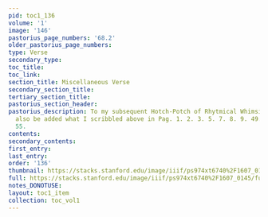 ```yaml
---
pid: toc1_136
volume: '1'
image: '146'
pastorius_page_numbers: '68.2'
older_pastorius_page_numbers: 
type: Verse
secondary_type: 
toc_title: 
toc_link: 
section_title: Miscellaneous Verse
secondary_section_title: 
tertiary_section_title: 
pastorius_section_header: 
pastorius_description: To my subsequent Hotch-Potch of Rhytmical Whimsies there may
  also be added what I scribbled above in Pag. 1. 2. 3. 5. 7. 8. 9. 49. 50. 51. 54.
  55.
contents: 
secondary_contents: 
first_entry: 
last_entry: 
order: '136'
thumbnail: https://stacks.stanford.edu/image/iiif/ps974xt6740%2F1607_0145/full/100,/0/default.jpg
full: https://stacks.stanford.edu/image/iiif/ps974xt6740%2F1607_0145/full/full/0/default.jpg
notes_DONOTUSE: 
layout: toc1_item
collection: toc_vol1
---
```

